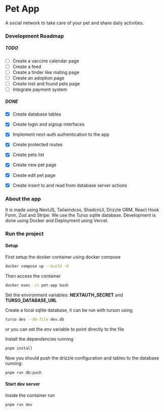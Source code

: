 # Pet App

A social network to take care of your pet and share daily activities.

### Development Roadmap

##### TODO
- [ ] Create a vaccine calendar page
- [ ] Create a feed
- [ ] Create a tinder like mating page
- [ ] Create an adoption page
- [ ] Create lost and found pets page
- [ ] Integrate payment system

##### DONE
- [x] Create database tables
- [x] Create login and signup interfaces
- [x] Implement next-auth authentication to the app
- [x] Create protected routes
- [x] Create pets list
- [x] Create new pet page
- [x] Create edit pet page
- [x] Create insert to and read from database server actions


### About the app
It is made using NextJS, Tailwindcss, ShadcnUI, Drizzle ORM, React Hook Form, Zod and Stripe.
We use the Turso sqlite database.
Development is done using Docker and Deployment using Vercel.

### Run the project

#### Setup
First setup the docker container using docker compose

```bash
docker compose up --build -d
```

Then access the container

```bash
docker exec -it pet-app bash
```

Set the environment variables:
__NEXTAUTH_SECRET__ and __TURSO_DATABASE_URL__

Create a local sqlite database, it can be run with turson using

```bash
turso dev --db-file dev.db
```

or you can set the env variable to point directly to the file

Install the dependencies running

```bash
pnpm install
```

Now you should push the drizzle configuration and tables to the database running:

```bash
pnpm run db:push
```

#### Start dev server

Inside the container run

```bash
pnpm run dev
```
